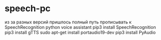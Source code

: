 # speech-pc
из за разных версий пришлось полный путь прописывать к SpeechRecognition
python voice assistant
pip3 install SpeechRecognition
pip3 install gTTS
sudo apt-get install portaudio19-dev
pip3 install PyAudio